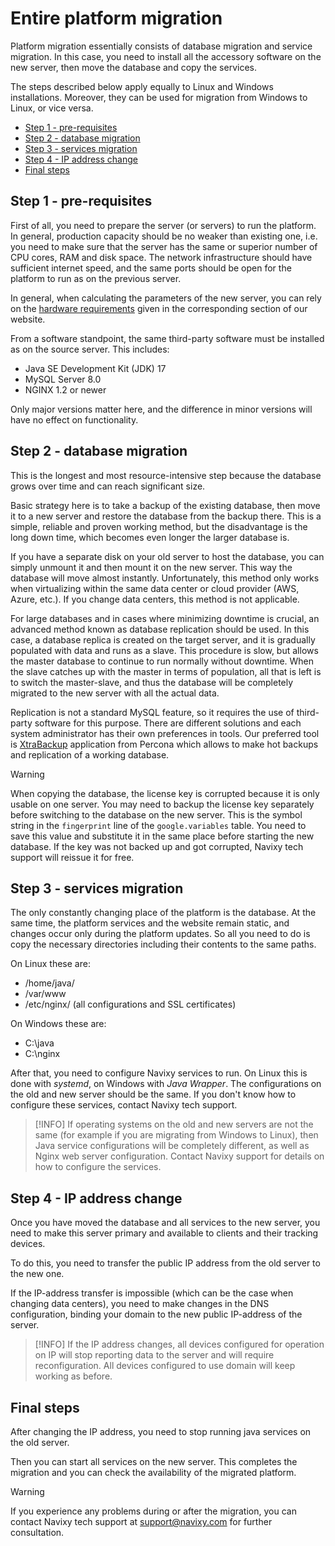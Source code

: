 # Entire platform migration

Platform migration essentially consists of database migration and service migration. In this case, you need to install all the accessory software on the new server, then move the database and copy the services.

The steps described below apply equally to Linux and Windows installations. Moreover, they can be used for migration from Windows to Linux, or vice versa.

- [Step 1 - pre-requisites](#step-1-pre-requisites)
- [Step 2 - database migration](#step-2-database-migration)
- [Step 3 - services migration](#step-3-services-migration)
- [Step 4 - IP address change](#step-4-ip-address-change)
- [Final steps](#final-steps)

## Step 1 - pre-requisites

First of all, you need to prepare the server (or servers) to run the platform. In general, production capacity should be no weaker than existing one, i.e. you need to make sure that the server has the same or superior number of CPU cores, RAM and disk space. The network infrastructure should have sufficient internet speed, and the same ports should be open for the platform to run as on the previous server.

In general, when calculating the parameters of the new server, you can rely on the [hardware requirements](../../requirements/server-hardware.md) given in the corresponding section of our website.

From a software standpoint, the same third-party software must be installed as on the source server. This includes:

- Java SE Development Kit (JDK) 17
- MySQL Server 8.0
- NGINX 1.2 or newer

Only major versions matter here, and the difference in minor versions will have no effect on functionality.

## Step 2 - database migration

This is the longest and most resource-intensive step because the database grows over time and can reach significant size.

Basic strategy here is to take a backup of the existing database, then move it to a new server and restore the database from the backup there. This is a simple, reliable and proven working method, but the disadvantage is the long down time, which becomes even longer the larger database is.

If you have a separate disk on your old server to host the database, you can simply unmount it and then mount it on the new server. This way the database will move almost instantly. Unfortunately, this method only works when virtualizing within the same data center or cloud provider (AWS, Azure, etc.). If you change data centers, this method is not applicable.

For large databases and in cases where minimizing downtime is crucial, an advanced method known as database replication should be used. In this case, a database replica is created on the target server, and it is gradually populated with data and runs as a slave. This procedure is slow, but allows the master database to continue to run normally without downtime. When the slave catches up with the master in terms of population, all that is left is to switch the master-slave, and thus the database will be completely migrated to the new server with all the actual data.

Replication is not a standard MySQL feature, so it requires the use of third-party software for this purpose. There are different solutions and each system administrator has their own preferences in tools. Our preferred tool is [XtraBackup](https://www.percona.com/software/mysql-database/percona-xtrabackup) application from Percona which allows to make hot backups and replication of a working database.

> [!WARNING]
> When copying the database, the license key is corrupted because it is only usable on one server. You may need to backup the license key separately before switching to the database on the new server. This is the symbol string in the `fingerprint` line of the `google.variables` table. You need to save this value and substitute it in the same place before starting the new database.
> If the key was not backed up and got corrupted, Navixy tech support will reissue it for free.

## Step 3 - services migration

The only constantly changing place of the platform is the database. At the same time, the platform services and the website remain static, and changes occur only during the platform updates. So all you need to do is copy the necessary directories including their contents to the same paths.

On Linux these are:

- /home/java/
- /var/www
- /etc/nginx/ (all configurations and SSL certificates)

On Windows these are:

- C:\\java
- C:\\nginx

After that, you need to configure Navixy services to run. On Linux this is done with *systemd*, on Windows with *Java Wrapper*. The configurations on the old and new server should be the same. If you don't know how to configure these services, contact Navixy tech support.

> [!INFO]
> If operating systems on the old and new servers are not the same (for example if you are migrating from Windows to Linux), then Java service configurations will be completely different, as well as Nginx web server configuration. Contact Navixy support for details on how to configure the services.

## Step 4 - IP address change

Once you have moved the database and all services to the new server, you need to make this server primary and available to clients and their tracking devices.

To do this, you need to transfer the public IP address from the old server to the new one.

If the IP-address transfer is impossible (which can be the case when changing data centers), you need to make changes in the DNS configuration, binding your domain to the new public IP-address of the server.

> [!INFO]
> If the IP address changes, all devices configured for operation on IP will stop reporting data to the server and will require reconfiguration. All devices configured to use domain will keep working as before.

## Final steps

After changing the IP address, you need to stop running java services on the old server.

Then you can start all services on the new server. This completes the migration and you can check the availability of the migrated platform.

> [!WARNING]
> If you experience any problems during or after the migration, you can contact Navixy tech support at support@navixy.com for further consultation.